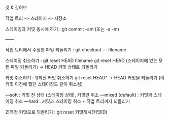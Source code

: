 깃 & 깃허브

작업 트리 -> 스테이지 -> 저장소

스테이징과 커밋 동시에 하기 :
git commit -am (또는 -a -m)

——

작업 트리에서 수정한 파일 되돌리기 :
git checkout — filename

스테이징 취소하기 :
git reset HEAD filename
git reset HEAD (스테이지에 있는 모든 파일 되돌리기)
-> HEAD 커밋 상태로 되돌리기

커밋 취소하기 : 1)최신 커밋 취소하기
git reset HEAD^
-> HEAD 커밋을 되돌리기
(이 커밋 이전에 했던 스테이징도 같이 취소됨)

—soft : 커밋 전 상태 (스테이징 상태), 커밋만 취소
—mixed (default) : 커밋과 스테이징 취소
—hard : 커밋과 스테이징 취소 + 작업 트리까지 되돌리기

2)특정 커밋으로 되돌리기
: git reset 커밋해시(커밋ID)
